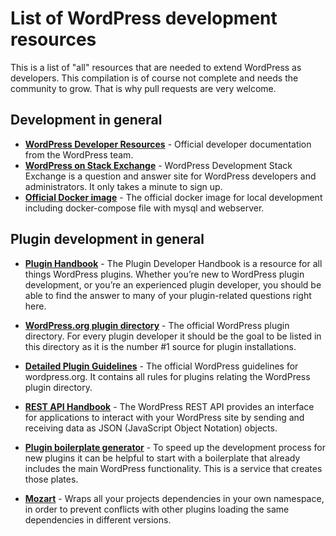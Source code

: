 # List of WordPress development resources

This is a list of "all" resources that are needed to extend WordPress as developers. This compilation is of course not complete and needs the community to grow. That is why pull requests are very welcome. 

## Development in general

- **[WordPress Developer Resources](https://developer.wordpress.org/)** - Official developer documentation from the WordPress team.
- **[WordPress on Stack Exchange](https://wordpress.stackexchange.com/)** - WordPress Development Stack Exchange is a question and answer site for WordPress developers and administrators. It only takes a minute to sign up.
- **[Official Docker image](https://hub.docker.com/_/wordpress)** - The official docker image for local development including docker-compose file with mysql and webserver.

## Plugin development in general

- **[Plugin Handbook](https://developer.wordpress.org/plugins/)** - The Plugin Developer Handbook is a resource for all things WordPress plugins. Whether you’re new to WordPress plugin development, or you’re an experienced plugin developer, you should be able to find the answer to many of your plugin-related questions right here.
- **[WordPress.org plugin directory](https://wordpress.org/plugins/)** - The official WordPress plugin directory. For every plugin developer it should be the goal to be listed in this directory as it is the number #1 source for plugin installations.
- **[Detailed Plugin Guidelines](https://developer.wordpress.org/plugins/wordpress-org/detailed-plugin-guidelines/)** - The official WordPress guidelines for wordpress.org. It contains all rules for plugins relating the WordPress plugin directory.
- **[REST API Handbook](https://developer.wordpress.org/rest-api/)** - The WordPress REST API provides an interface for applications to interact with your WordPress site by sending and receiving data as JSON (JavaScript Object Notation) objects.


- **[Plugin boilerplate generator](https://wppb.me/)** - To speed up the development process for new plugins it can be helpful to start with a boilerplate that already includes the main WordPress functionality. This is a service that creates those plates.
- **[Mozart](https://github.com/coenjacobs/mozart/)** - Wraps all your projects dependencies in your own namespace, in order to prevent conflicts with other plugins loading the same dependencies in different versions.
